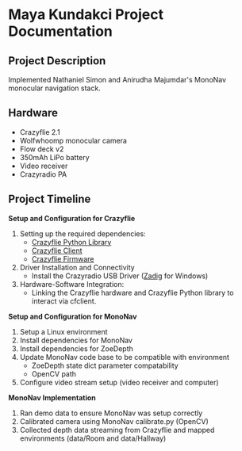 # Maya Kundakci Project Documentation

## Project Description
Implemented Nathaniel Simon and Anirudha Majumdar's MonoNav monocular navigation stack.

## Hardware
- Crazyflie 2.1
- Wolfwhoomp monocular camera
- Flow deck v2
- 350mAh LiPo battery
- Video receiver
- Crazyradio PA

## Project Timeline

**Setup and Configuration for Crazyflie** 

1. Setting up the required dependencies:
   - [Crazyflie Python Library](https://github.com/bitcraze/crazyflie-lib-python)
   - [Crazyflie Client](https://github.com/bitcraze/crazyflie-clients-python)
   - [Crazyflie Firmware](https://github.com/bitcraze/crazyflie-firmware)
2. Driver Installation and Connectivity
   - Install the Crazyradio USB Driver ([Zadig](https://zadig.akeo.ie/) for Windows)
3. Hardware-Software Integration:
   - Linking the Crazyflie hardware and Crazyflie Python library to interact via cfclient.

**Setup and Configuration for MonoNav** 

1. Setup a Linux environment
2. Install dependencies for MonoNav
3. Install dependencies for ZoeDepth
4. Update MonoNav code base to be compatible with environment
   - ZoeDepth state dict parameter compatability
   - OpenCV path
5. Configure video stream setup (video receiver and computer)

**MonoNav Implementation**

1. Ran demo data to ensure MonoNav was setup correctly
2. Calibrated camera using MonoNav calibrate.py (OpenCV)
3. Collected depth data streaming from Crazyflie and mapped environments (data/Room and data/Hallway)


